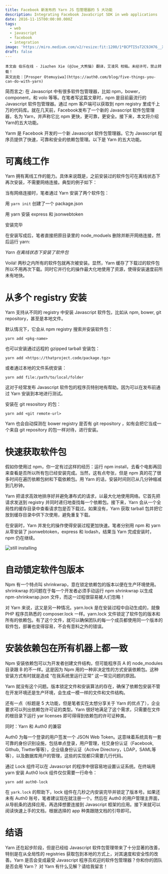 ```yaml
---
title: Facebook 新发布的 Yarn JS 包管理器的 5 大功能
description: Integrating Facebook JavaScript SDK in web applications
date: 2016-11-15T00:00:00.000Z
tags:
  - web
  - javascript
  - facebook
  - integration
image: 'https://miro.medium.com/v2/resize:fit:1200/1*BCPTI5sT2C9JH76__X2WUg.png'
draft: false
---
```


```
本文由 伯乐在线 - Jiazhen Xie (@Joe_大熊猫) 翻译，艾凌风 校稿。未经许可，禁止转载！
英文出处：[Prosper Otemuyiwa](https://auth0.com/blog/five-things-you-can-do-with-yarn)
```
简而言之: 在 Javascript 中有很多软件包管理器，比如 npm，bower，component，和 volo 等等。在笔者写这篇文章时，npm 是目前最流行的 Javascript 软件包管理器。通过 npm 客户端可以获取到 npm registry 里成千上万的代码库。就在几天前，Facebook发布了一个新的 Javascript 软件包管理器，名为 Yarn，并声称它比 npm 更快，更可靠，更安全。接下来，本文将介绍Yarn的五大功能。

Yarm 是 Facebook 开发的一个新 Javascript 软件包管理器。它为 Javascript 程序员提供了快速，可靠和安全的依赖包管理。以下是 Yarn 的五大功能。

# 可离线工作

Yarn 拥有离线工作的能力。具体来说既是，之前安装过的软件包可在离线状态下再次安装，不需要网络连接。典型的例子如下：

当有网络连接时，笔者通过 Yarn 安装了两个软件包：

用 `yarn init` 创建了一个 package.json

用 yarn 安装 express 和 jsonwebtoken


安装完毕

在安装写成后，笔者直接把原目录里的 node_moduels 删除并断开网络连接，然后运行 yarn:


_Yarn 在离线状态下安装了软件包_

Voilá! 两秒之内所有的软件包就再次被安装。显然，Yarn 缓存了下载过的软件包所以不用再次下载。同时它并行化的操作最大化地使用了资源，使得安装速度前所未有地快。

# 从多个 registry 安装

Yarn 支持从不同的 registry 中安装 Javascript 软件包，比如从 npm, bower, git repository，甚至是本地文件。

默认情况下，它会从 npm registry 搜索并安装软件包：

```
yarn add <pkg-name>
```

也可以安装通过远程的 gzipped tarball 安装包：

```
yarn add <https://thatproject.code/package.tgz>
```

或者通过本地的文件系统安装：

```
yarn add file:/path/to/local/folder
```

这对于经常发布 Javascript 软件包的程序员特别地有帮助。因为可以在发布前通过 Yarn 安装到本地进行测试。

安装在 git resository 的包：

```
yarn add <git remote-url>
```

Yarn 也会自动探测在 bower registry 是否有 git repository ，如有会把它当成一个来自 git repository 的包一样对待，进行安装。


# 快速获取软件包

假如你使用过 npm，你一定有过这样的经历：运行 npm install，去看个电影再回来查看是否所以所有包已经安装完成。当然，这有点夸张，但是 npm 真的花了很多时间在遍历依赖包树和下载依赖包。用 Yarn 的话，安装时间则已从几分钟缩减到几秒钟。

Yarn 把请求高效地排序好并避免瀑布式的请求，以最大化地使用网络。它首先把请求发送到 registry 并同时递归地查找每一个依赖包。接下来，Yarn 会从一个全局性的缓存目录中查看请求包是否下载过。如果没有，Yarn 获取 tarball 包并把它放到缓存目录中供下次使用，避免重复下载。

在安装时，Yarn 并发化的操作使得安装过程更加快速。笔者分别用 npm 和 yarn 从零安装了 jsonwebtoken，express 和 lodash，结果当 Yarn 完成安装时，npm 仍在继续。

![still installing](https://cdn.auth0.com/blog/blog/yarn-npm-compare.png)

# 自动锁定软件包版本

Npm 有一个特点叫 shrinkwrap，意在锁定依赖包的版本以便在生产环境使用。shrinkwrap 的问题在于每一个开发者必须手动运行 npm shrinkwrap 以生成 npm-shrinkwrap.json 文件，而这一过程很容易被人们忽略！

对 Yarn 来说，这又是另一种情况。yarn.lock 是在安装过程中自动生成的，就像 PHP 程序员熟悉的 composer.lock 一样。yarn.lock 文件锁定了软件包的版本和所有的依赖包。有了这个文件，就可以确保团队的每一个成员都使用同一个版本的软件包，部署也变得容易，不会有意料之外的错误。

# 安装依赖包在所有机器上都一致

Npm 安装依赖包可以为开发者创建文件结构，但可能程序员 A 的 node_modules 目录跟 B 的不一样。这是因为 Npm 用的一种非决定性的方式安装依赖包。这种安装方式有时就是造成 “在我系统里运行正常” 这一常见问题的原因。

Yarn 就没有这个问题。版本锁定文件和安装算法的存在，确保了依赖包安装不管在开发环境还是生产环境，会生成一模一样的文件和文件结构。

还有一点（标题是 5 大功能，但是笔者实在太想分享关于 Yarn 的优点了），企业要求可以列出依赖包许可证的类型。Yarn 很好地满足了这个需求，只需要在文件的根目录下运行 yar licenses 即可得得到依赖包的许可证种类。

同时：Yarn 和 Auth0 的兼容

Auth0 为每一个登录的用户签发一个 JSON Web Token。这意味着系统具有一套可靠的身份识别设施，包括单点登录，用户管理，社交身份认证（Facebook, Github, Tiwtter等等），企业级身份认证（Active Directory，LDAP，SAML等等），以及数据库用户的管理，这些的实现都只需要几行代码。

通过 Lock 组件可以在 Javascript 的程序中很容易地设置认证系统。在终端用 yarn 安装 Auth0 lock 组件仅仅需要一行命令：

```
yarn add auth0-lock
```

在 `yark.lock` 的帮助下，lock 组件在几秒之内安装完毕并锁定了版本号。如果还未有 Auth0 账号，笔者建议现在就注册一个。然后在 Auth0 的用户管理主界面，从导航条的选择应用，再选择想要连接到 Javascript 框架的应用。接下来就可以阅读快速上手的文档，根据选择的 app 种类跟随文档的引导即可。

# 结语

Yarn 还在起步阶段，但是已经给 Javascript 软件包管理带来了十分显著的改善，特别是在从全局性的 registries 获取包到本地的方式上，对其速度和安全性的改善。Yarn 是否会变成最受 Javascript 程序员欢迎的软件包管理器？你和你的团队是否会用 Yarn？ 对 Yarn 有什么见解？请给我留言！
